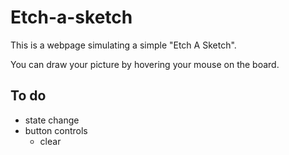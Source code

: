 # Etch-a-sketch

This is a webpage simulating a simple "Etch A Sketch".

You can draw your picture by hovering your mouse on the board.



## To do

- state change
- button controls
  - clear

